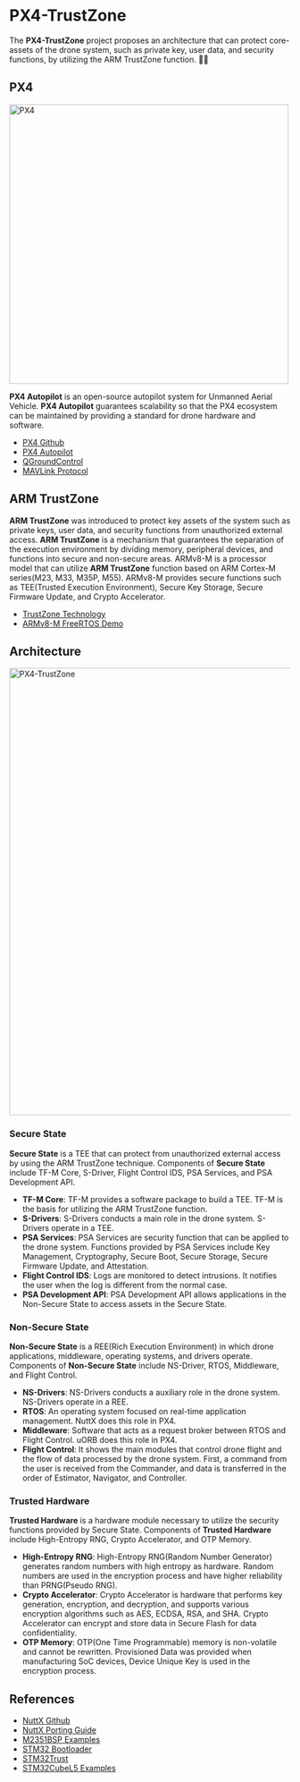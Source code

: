 # PX4-TrustZone
The **PX4-TrustZone** project proposes an architecture that can protect core-assets of the drone system, such as private key, user data, and security functions, by utilizing the ARM TrustZone function. 🚁🔐  

## PX4
<img title="Architecture" alt="PX4" src="https://github.com/korkeep/PX4-TrustZone/raw/main/Architecture/PX4.png" width="500"/>  

**PX4 Autopilot** is an open-source autopilot system for Unmanned Aerial Vehicle. **PX4 Autopilot** guarantees scalability so that the PX4 ecosystem can be maintained by providing a standard for drone hardware and software.  
- [PX4 Github](https://github.com/PX4/PX4-Autopilot)
- [PX4 Autopilot](https://docs.px4.io/master/en/)
- [QGroundControl](http://qgroundcontrol.com/)
- [MAVLink Protocol](https://mavlink.io/en/)

## ARM TrustZone
**ARM TrustZone** was introduced to protect key assets of the system such as private keys, user data, and security functions from unauthorized external access. **ARM TrustZone** is a mechanism that guarantees the separation of the execution environment by dividing memory, peripheral devices, and functions into secure and non-secure areas. ARMv8-M is a processor model that can utilize **ARM TrustZone** function based on ARM Cortex-M series(M23, M33, M35P, M55). ARMv8-M provides secure functions such as TEE(Trusted Execution Environment), Secure Key Storage, Secure Firmware Update, and Crypto Accelerator.
- [TrustZone Technology](https://www.arm.com/why-arm/technologies/trustzone-for-cortex-m)
- [ARMv8-M FreeRTOS Demo](https://www.freertos.org/RTOS-Cortex-M23-NuMaker-PFM-M2351-Keil.html#SourceCodeOrg)

## Architecture
<img title="Architecture" alt="PX4-TrustZone" src="https://github.com/korkeep/PX4-TrustZone/raw/main/Architecture/PX4-TrustZone.PNG" width="800"/>

### Secure State
**Secure State** is a TEE that can protect from unauthorized external access by using the ARM TrustZone technique. Components of **Secure State** include TF-M Core, S-Driver, Flight Control IDS, PSA Services, and PSA Development API.
- **TF-M Core**: TF-M provides a software package to build a TEE. TF-M is the basis for utilizing the ARM TrustZone function.
- **S-Drivers**: S-Drivers conducts a main role in the drone system. S-Drivers operate in a TEE.
- **PSA Services**: PSA Services are security function that can be applied to the drone system. Functions provided by PSA Services include Key Management, Cryptography, Secure Boot, Secure Storage, Secure Firmware Update, and Attestation.
- **Flight Control IDS**: Logs are monitored to detect intrusions. It notifies the user when the log is different from the normal case.
- **PSA Development API**: PSA Development API allows applications in the Non-Secure State to access assets in the Secure State.

### Non-Secure State
**Non-Secure State** is a REE(Rich Execution Environment) in which drone applications, middleware, operating systems, and drivers operate. Components of **Non-Secure State** include NS-Driver, RTOS, Middleware, and Flight Control.  
- **NS-Drivers**: NS-Drivers conducts a auxiliary role in the drone system. NS-Drivers operate in a REE.
- **RTOS**: An operating system focused on real-time application management. NuttX does this role in PX4.
- **Middleware**: Software that acts as a request broker between RTOS and Flight Control. uORB does this role in PX4.
- **Flight Control**: It shows the main modules that control drone flight and the flow of data processed by the drone system. First, a command from the user is received from the Commander, and data is transferred in the order of Estimator, Navigator, and Controller.

### Trusted Hardware
**Trusted Hardware** is a hardware module necessary to utilize the security functions provided by Secure State. Components of **Trusted Hardware** include High-Entropy RNG, Crypto Accelerator, and OTP Memory.
- **High-Entropy RNG**: High-Entropy RNG(Random Number Generator) generates random numbers with high entropy as hardware. Random numbers are used in the encryption process and have higher reliability than PRNG(Pseudo RNG).
- **Crypto Accelerator**: Crypto Accelerator is hardware that performs key generation, encryption, and decryption, and supports various encryption algorithms such as AES, ECDSA, RSA, and SHA. Crypto Accelerator can encrypt and store data in Secure Flash for data confidentiality.
- **OTP Memory**: OTP(One Time Programmable) memory is non-volatile and cannot be rewritten. Provisioned Data was provided when manufacturing SoC devices, Device Unique Key is used in the encryption process.


## References
- [NuttX Github](https://github.com/PX4/NuttX)
- [NuttX Porting Guide](https://cwiki.apache.org/confluence/display/NUTTX/Porting+Guide)
- [M2351BSP Examples](https://github.com/OpenNuvoton/M2351BSP)
- [STM32 Bootloader](https://docs.px4.io/master/en/software_update/stm32_bootloader.html)
- [STM32Trust](https://www.st.com/content/st_com/en/ecosystems/stm32trust.html)
- [STM32CubeL5 Examples](https://github.com/STMicroelectronics/STM32CubeL5)
